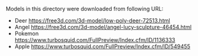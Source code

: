Models in this directory were downloaded from following URL:

- Deer https://free3d.com/3d-model/low-poly-deer-72513.html
- Angel https://free3d.com/3d-model/angel-lucy-sculpture-46454.html
- Pokemon https://www.turbosquid.com/FullPreview/Index.cfm/ID/1136333
- Apple https://www.turbosquid.com/FullPreview/Index.cfm/ID/549455
